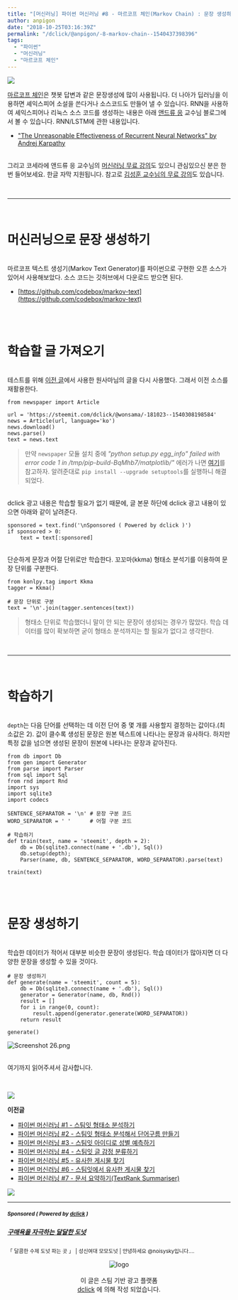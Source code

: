 ```yaml
---
title: "[머신러닝] 파이썬 머신러닝 #8 - 마르코프 체인(Markov Chain) : 문장 생성하기"
author: anpigon
date: "2018-10-25T03:16:39Z"
permalink: "/dclick/@anpigon/-8-markov-chain--1540437398396"
tags:
  - "파이썬"
  - "머신러닝"
  - "마르코프 체인"
---
```


![](https://files.steempeak.com/file/steempeak/anpigon/eIARaaOs-EBA788EBA5B4ECBD94ED948420ECB2B4EC9DB8.png)

[마르코프 체인](https://en.wikipedia.org/wiki/Markov_chain)은 챗봇 답변과 같은 문장생성에 많이 사용됩니다. 더 나아가 딥러닝을 이용하면 셰익스피어 소설을 쓴다거나 소스코드도 만들어 낼 수 있습니다. RNN을 사용하여 셰익스피어나 리눅스 소스 코드를 생성하는 내용은 아래 [앤드류 응](https://ko.coursera.org/instructor/andrewng) 교수님 블로그에서  볼 수 있습니다.  RNN/LSTM에 관한 내용입니다.
* ["The Unreasonable Effectiveness of Recurrent Neural Networks" by Andrej Karpathy](http://karpathy.github.io/2015/05/21/rnn-effectiveness/)

<br>그리고 코세라에 앤드류 응 교수님의 [머신러닝 무료 강의](https://ko.coursera.org/lecture/machine-learning/welcome-to-machine-learning-zcAuT)도 있으니 관심있으신 분은 한번 들어보세요. 한글 자막 지원됩니다. 참고로 [김성훈 교수님의 무료 강의](https://hunkim.github.io/ml/)도 있습니다.

<br><hr><br>

# 머신러닝으로 문장 생성하기

<br>마르코프 텍스트 생성기(Markov Text Generator)를 파이썬으로 구현한 오픈 소스가 있어서 사용해보았다. 소스 코드는 깃허브에서 다운로드 받으면 된다.
- [https://github.com/codebox/markov-text](https://github.com/codebox/markov-text)

<br><br>


# 학습할 글 가져오기

<br>테스트를 위해 [이전 글](https://steemit.com/dclick/@anpigon/-textrank-summariser-1540351206980)에서 사용한 원사마님의 글을 다시 사용했다. 그래서 이전 소스를 재활용한다.

```
from newspaper import Article

url = 'https://steemit.com/dclick/@wonsama/-181023--1540308198584'
news = Article(url, language='ko')
news.download()
news.parse()
text = news.text
```
> 만약 `newspaper` 모듈 설치 중에 *"python setup.py egg_info" failed with error code 1 in /tmp/pip-build-BqMhb7/matplotlib/"* 에러가 나면 [여기](https://github.com/facebook/prophet/issues/418)를 참고하자. 
알려준대로 `pip install --upgrade setuptools`를 실행하니 해결되었다.


<br>dclick 광고 내용은 학습할 필요가 없기 때문에, 글 본문 하단에 dclick 광고 내용이 있으면 아래와 같이 날려준다. 

```
sponsored = text.find('\nSponsored ( Powered by dclick )')
if sponsored > 0:
    text = text[:sponsored]
```

<br>단순하게 문장과 어절 단위로만 학습한다. 꼬꼬마(kkma) 형태소 분석기를 이용하여 문장 단위를 구분한다.

```
from konlpy.tag import Kkma
tagger = Kkma()

# 문장 단위로 구분
text = '\n'.join(tagger.sentences(text))
```
> 형태소 단위로 학습했더니 말이 안 되는 문장이 생성되는 경우가 많았다. 학습 데이터를 많이 확보하면 굳이 형태소 분석까지는 할 필요가 없다고 생각한다.

<br><hr><br>

# 학습하기

<br>`depth`는 다음 단어를 선택하는 데 이전 단어 중 몇 개를 사용할지 결정하는 값이다.(최소값은 2). 값이 클수록 생성된 문장은 원본 텍스트에 나타나는 문장과 유사하다. 하지만 특정 값을 넘으면 생성된 문장이 원본에 나타나는 문장과 같아진다.

```
from db import Db
from gen import Generator
from parse import Parser
from sql import Sql
from rnd import Rnd
import sys
import sqlite3
import codecs

SENTENCE_SEPARATOR = '\n' # 문장 구분 코드
WORD_SEPARATOR = ' '      # 어절 구분 코드

# 학습하기
def train(text, name = 'steemit', depth = 2):
    db = Db(sqlite3.connect(name + '.db'), Sql())
    db.setup(depth);
    Parser(name, db, SENTENCE_SEPARATOR, WORD_SEPARATOR).parse(text)
    
train(text)
```

<br><br>

# 문장 생성하기

<br>학습한 데이터가 적어서 대부분 비슷한 문장이 생성된다. 학습 데이터가 많아지면 더 다양한 문장을 생성할 수 있을 것이다.

```
# 문장 생성하기
def generate(name = 'steemit', count = 5):
    db = Db(sqlite3.connect(name + '.db'), Sql())
    generator = Generator(name, db, Rnd())
    result = []
    for i in range(0, count):
        result.append(generator.generate(WORD_SEPARATOR))
    return result
        
generate()
```

![Screenshot 26.png](https://files.steempeak.com/file/steempeak/anpigon/vYg5wJVh-Screenshot2026.png)

<br>여기까지 읽어주셔서 감사합니다.

<br>

![](https://files.steempeak.com/file/steempeak/anpigon/otMhz1ZG-divider-2461548_1280-cutout.png)

**이전글**

- [파이썬 머신러닝 #1 - 스팀잇 형태소 분석하기](https://steemit.com/busy/@anpigon/5s1aam)
- [파이썬 머신러닝 #2 - 스팀잇 형태소 분석해서 단어구름 만들기](https://steemit.com/busy/@anpigon/2)
- [파이썬 머신러닝 #3 - 스팀잇 아이디로 성별  예측하기](https://steemit.com/busy/@anpigon/3)
- [파이썬 머신러닝 #4 - 스팀잇 글 감정 분류하기](https://steemit.com/kr/@anpigon/4)
- [파이썬 머신러닝 #5 - 유사한 게시물 찾기](https://steemit.com/kr/@anpigon/5)
- [파이썬 머신러닝 #6 - 스팀잇에서 유사한 게시물 찾기](https://steemit.com/kr/@anpigon/6)
- [파이썬 머신러닝 #7 - 문서 요약하기(TextRank Summariser)](https://steemit.com/dclick/@anpigon/-textrank-summariser-1540351206980)

![](https://files.steempeak.com/file/steempeak/anpigon/otMhz1ZG-divider-2461548_1280-cutout.png)




***
#####  <sub> **Sponsored ( Powered by [dclick](https://www.dclick.io) )** </sub>
##### [구매욕을 자극하는 달달한 도넛](https://api.dclick.io/v1/c?x=eyJhbGciOiJIUzI1NiIsInR5cCI6IkpXVCJ9.eyJjIjoiYW5waWdvbiIsInMiOiItOC1tYXJrb3YtY2hhaW4tLTE1NDA0MzczOTgzOTYiLCJhIjpbMjExXSwidXJsIjoiaHR0cHM6Ly9zdGVlbWl0LmNvbS90YXN0ZWVtL0Bub2lzeXNreS90YXN0ZWVtLWFhZGQ4YyIsImlhdCI6MTU0MDQzNzM5OCwiZXhwIjoxODU1Nzk3Mzk4fQ.ZiYJLFjiqI7d-v0domrRCyJCOBOsY_k88e3wt849BnU)
<sup>「 달콤한 수제 도넛 파는 곳 」 | 성신여대 모모도넛 | 안녕하세요 @noisysky입니다....</sup>
<br><center>![logo](https://steemitimages.com/200x100/https://cdn.steemitimages.com/DQmbjkrc5UT4GgZXygAnS3mLrboAy7Y8gr7R7guB8HG3f5n/logopad500.png)<br><br>이 글은 스팀 기반 광고 플랫폼<br>[dclick](https://www.dclick.io) 에 의해 작성 되었습니다.</center>
